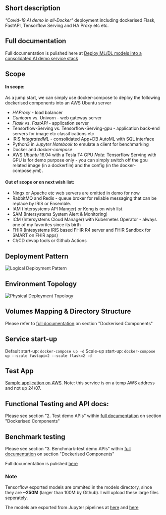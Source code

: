 ## Short description
*"Covid-19 AI demo in all-Docker"* deployment including dockerised Flask, FastAPI, Tensorflow Serving and HA Proxy etc etc.

## Full documentation 
Full documentation is pulished here at [Deploy ML/DL models into a consolidated AI demo service stack](https://community.intersystems.com/post/deploy-mldl-models-api-service-stacks)

## Scope
#### In scope:
As a jump start, we can simply use docker-compose to deploy the following dockerised components into an AWS Ubuntu server

* *HAProxy*  - load balancer
* *Gunicorn* vs. Univorn  - web gateway server
* *Flask* vs. *FastAPI* - application server
* Tensorflow-Serving vs. Tensorflow-Serving-gpu - application back-end servers for image etc classifications etc
* IRIS *IntegratedML* - consolidated App+DB AutoML with SQL interface
* Python3 in *Jupyter Notebook* to emulate a client for benchmarking
* Docker and *docker-compose*
* AWS *Ubuntu* 16.04 with a Tesla T4 GPU 
_Note_:   Tensorflow Serving  with GPU is for demo purpose only - you can simply switch off the gpu related image (in a dockerfile) and the config (in the docker-compose.yml).

#### Out of scope or on next wish list:

* Ningx or Apache etc web servers are omitted in demo for now
* RabbitMQ and Redis  - queue broker for reliable messaging that can be replace by IRIS or Ensemble.   
* IAM (Intersystems API Manger) or Kong is on wish list
* SAM (Intersystems System Alert & Monitoring) 
* ICM (Intersystems Cloud Manager) with Kubernetes Operator - always one of my favorites since its birth
* FHIR (Intesystems IRIS based FHIR R4 server and FHIR Sandbox for SMART on FHIR apps)
* CI/CD devop tools or Github Actions

## Deployment Pattern
![Logical Deployment Pattern](https://community.intersystems.com/sites/default/files/inline/images/images/image(870).png)

## Environment Topology
![Physical Deployment Topology](https://community.intersystems.com/sites/default/files/inline/images/images/image(891).png)

## Volumes Mapping & Directory Structure
Please refer to [full documentation](https://community.intersystems.com/post/deploy-mldl-models-api-service-stacks) on section "Dockerised Components" 

## Service start-up
Default start-up: `docker-compose up -d`
Scale-up start-up: `docker-compose up --scale fastapi=2 --scale flask=2 -d`

## Test App
[Sample application on AWS](http://ec2-18-134-16-118.eu-west-2.compute.amazonaws.com:8056).  Note: this service is on a temp AWS address and not up 24/07.

## Functional Testing and API docs:
Please see section "2. Test demo APIs" within [full documentation](https://community.intersystems.com/post/deploy-mldl-models-api-service-stacks) on section "Dockerised Components" 

## Benchmark testing
Please see section "3. Benchmark-test demo APIs" within [full documentation](https://community.intersystems.com/post/deploy-mldl-models-api-service-stacks) on section "Dockerised Components" 

Full documentation is pulished [here](https://community.intersystems.com/post/deploy-mldl-models-api-service-stacks)

### Note
Tensorflow exported models are ommited in the models directory, since they are **~250M** (larger than 100M by Github). I will upload these large files seperately.

The models are exported from Jupyter pipelines at [here](https://community.intersystems.com/post/run-some-covid-19-lung-x-ray-classification-and-ct-detection-demos) and [here](https://community.intersystems.com/post/explainability-and-visibility-covid-19-x-ray-classifiers-deep-learning)
